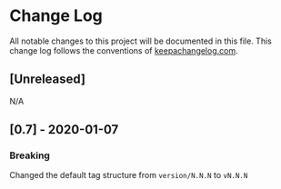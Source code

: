 # Change Log
All notable changes to this project will be documented in this file. This change log follows the conventions of [keepachangelog.com](http://keepachangelog.com/).

## [Unreleased]

N/A

## [0.7] - 2020-01-07

### Breaking 

Changed the default tag structure from `version/N.N.N` to `vN.N.N`
